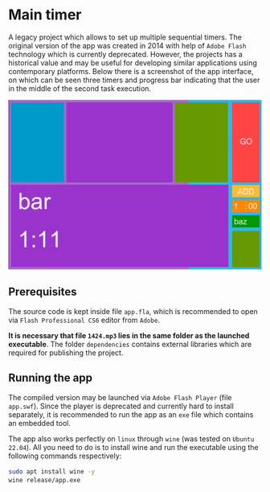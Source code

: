 # Main timer

A legacy project which allows to set up multiple sequential timers. The original version of the app was created in 2014 with help of `Adobe Flash` technology which is currently deprecated. However, the projects has a historical value and may be useful for developing similar applications using contemporary platforms. Below there is a screenshot of the app interface, on which can be seen three timers and progress bar indicating that the user in the middle of the second task execution.

![screenshot](images/screenshot.png)

## Prerequisites

The source code is kept inside file `app.fla`, which is recommended to open via `Flash Professional CS6` editor from `Adobe`.  

**It is necessary that file `1424.mp3` lies in the same folder as the launched executable**. The folder `dependencies` contains external libraries which are required for publishing the project.

## Running the app

The compiled version may be launched via `Adobe Flash Player` (file `app.swf`). Since the player is deprecated and currently hard to install separately, it is recommended to run the app as an `exe` file which contains an embedded tool.  

The app also works perfectly on `linux` through `wine` (was tested on `Ubuntu 22.04`). All you need to do is to install wine and run the executable using the following commands respectively:

```sh
sudo apt install wine -y 
wine release/app.exe
```
